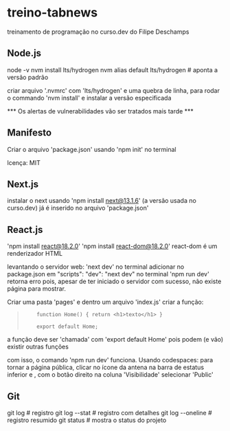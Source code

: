 # treino-tabnews
treinamento de programação no curso.dev do Filipe Deschamps

## Node.js
node -v
nvm install lts/hydrogen
nvm alias default  lts/hydrogen # aponta a versão padrão

criar arquivo '.nvmrc' com 'lts/hydrogen' e uma quebra de linha, para rodar o commando 'nvm install' e instalar a versão especificada

*** Os alertas de vulnerabilidades vão ser tratados mais tarde ***
## Manifesto
Criar o arquivo 'package.json' usando 'npm init' no terminal

lcença: MIT

## Next.js
instalar o next usando 'npm install next@13.1.6' (a versão usada no curso.dev)
já é inserido no arquivo 'package.json'

## React.js
'npm install react@18.2.0'
'npm install react-dom@18.2.0'
react-dom é um renderizador HTML


levantando o servidor web: 'next dev' no terminal
adicionar no package.json em "scripts": "dev": "next dev"
no terminal 'npm run dev'
    retorna erro pois, apesar de ter iniciado o servidor com sucesso, não existe página para mostrar.

Criar uma pasta 'pages' e dentro um arquivo 'index.js'
criar a função:
>`    function Home() { return <h1>texto</h1> }`
>
>`    export default Home;`

a função deve ser 'chamada' com 'export default Home' pois podem (e vão) existir outras funções

com isso, o comando 'npm run dev' funciona.
Usando codespaces: para tornar a página pública, clicar no ícone da antena na barra de estatus inferior e , com o botão direito na coluna 'Visibilidade' selecionar 'Public'

## Git
git log  # registro
git log --stat  # registro com detalhes
git log --oneline  # registro resumido
git status  # mostra o status do projeto
